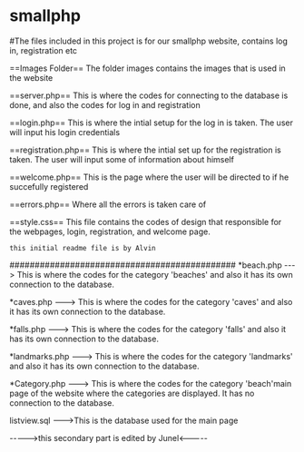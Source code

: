 # smallphp
#The files included in this project is for our smallphp website, contains log in, registration etc

==Images Folder==
The folder images contains the images that is used in the website

==server.php==
This is where the codes for connecting to the database is done, and also the codes for log in and registration

==login.php==
This is where the intial setup for the log in is taken. The user will input his login credentials

==registration.php==
This is where the intial set up for the registration is taken. The user will input some of information about himself

==welcome.php==
This is the page where the user will be directed to if he succefully registered

==errors.php==
Where all the errors is taken care of

==style.css==
This file contains the codes of design that responsible for the webpages, login, registration, and welcome page.

    this initial readme file is by Alvin
#############################################
*beach.php
---> This is where the codes for the category 'beaches' and also it has its own connection to the database.

*caves.php
---> This is where the codes for the category 'caves' and also it has its own connection to the database.

*falls.php
---> This is where the codes for the category 'falls' and also it has its own connection to the database.

*landmarks.php
---> This is where the codes for the category 'landmarks' and also it has its own connection to the database.

*Category.php
---> This is where the codes for the category 'beach'main page of the website where the categories are displayed. It has no connection to the database.

listview.sql
--->This is the database used for the main page

----->this secondary part is edited by Junel<-----
